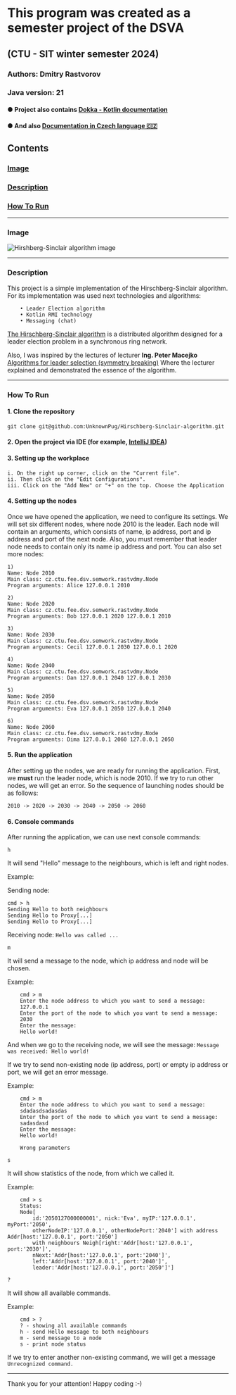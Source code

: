 # This program was created as a semester project of the DSVA

## (CTU - SIT winter semester 2024)

### Authors: Dmitry Rastvorov

### Java version: 21

#### ● Project also contains [Dokka - Kotlin documentation](https://unknownpug.github.io/Hirschberg-Sinclair-algorithm/dokka/index.html)
#### ● And also [Documentation in Czech language 🇨🇿](https://github.com/UnknownPug/Hirschberg-Sinclair-algorithm/blob/main/Hirschberg-Sinclair%20Algorithm.pdf)

## Contents

### [Image](#image)

### [Description](#description)

### [How To Run](#howtorun)

-- -- --

### <a name="image"></a> Image
![Hirshberg-Sinclair algorithm image](https://github.com/UnknownPug/Hirschberg-Sinclair-algorithm/assets/73190129/d9fcfccd-3a34-4575-8b05-909eb9fc44ad)

-- -- --

### <a name="description"></a> Description

This project is a simple implementation of the Hirschberg-Sinclair algorithm.
For its implementation was used next technologies and algorithms:

        • Leader Election algorithm
        • Kotlin RMI technology
        • Messaging (chat)

[The Hirschberg-Sinclair algorithm](https://en.wikipedia.org/wiki/Hirschberg–Sinclair_algorithm) is a distributed
algorithm designed for a leader election problem
in a synchronous ring network.

Also, I was inspired by the lectures of lecturer **Ing. Peter
Macejko** [Algorithms for leader selection (symmetry breaking)](https://moodle.fel.cvut.cz/pluginfile.php/410378/mod_label/intro/dsv_pr.07_LE_v2.3_en.pdf)
Where the lecturer explained and demonstrated the essence of the algorithm.

-- -- --

### <a name="howtorun"></a> How To Run

#### 1. Clone the repository

```shell
git clone git@github.com:UnknownPug/Hirschberg-Sinclair-algorithm.git
```

#### 2. Open the project via IDE (for example, [IntelliJ IDEA](https://www.jetbrains.com/idea/))

#### 3. Setting up the workplace

    i. On the right up corner, click on the "Current file".
    ii. Then click on the "Edit Configurations".
    iii. Click on the "Add New" or "+" on the top. Choose the Application

#### 4. Setting up the nodes

Once we have opened the application, we need to configure its settings.
We will set six different nodes, where node 2010 is the leader.
Each node will contain an arguments, which consists of name, ip address, port and ip address and port of the next node.
Also, you must remember that leader node needs to contain only its name ip address and port.
You can also set more nodes:

```
1)
Name: Node 2010
Main class: cz.ctu.fee.dsv.semwork.rastvdmy.Node
Program arguments: Alice 127.0.0.1 2010

2)
Name: Node 2020
Main class: cz.ctu.fee.dsv.semwork.rastvdmy.Node
Program arguments: Bob 127.0.0.1 2020 127.0.0.1 2010

3)
Name: Node 2030
Main class: cz.ctu.fee.dsv.semwork.rastvdmy.Node
Program arguments: Cecil 127.0.0.1 2030 127.0.0.1 2020

4)
Name: Node 2040
Main class: cz.ctu.fee.dsv.semwork.rastvdmy.Node
Program arguments: Dan 127.0.0.1 2040 127.0.0.1 2030

5)
Name: Node 2050
Main class: cz.ctu.fee.dsv.semwork.rastvdmy.Node
Program arguments: Eva 127.0.0.1 2050 127.0.0.1 2040

6)
Name: Node 2060
Main class: cz.ctu.fee.dsv.semwork.rastvdmy.Node
Program arguments: Dima 127.0.0.1 2060 127.0.0.1 2050
```

#### 5. Run the application

After setting up the nodes, we are ready for running the application.
First, we **must** run the leader node, which is node 2010. If we try to run other nodes, we will get an error.
So the sequence of launching nodes should be as follows:

    2010 -> 2020 -> 2030 -> 2040 -> 2050 -> 2060

#### 6. Console commands

After running the application, we can use next console commands:

 ```shell
 h
 ```

It will send "Hello" message to the neighbours, which is left and right nodes.

Example:

Sending node:

    cmd > h
    Sending Hello to both neighbours
    Sending Hello to Proxy[...]
    Sending Hello to Proxy[...]

Receiving node: ```Hello was called ...```


```shell
m
```

It will send a message to the node, which ip address and node will be chosen.

Example:

        cmd > m
        Enter the node address to which you want to send a message:
        127.0.0.1
        Enter the port of the node to which you want to send a message:
        2030
        Enter the message:
        Hello world!

And when we go to the receiving node, we will see the message: ``Message was received: Hello world!``

If we try to send non-existing node (ip address, port) or empty ip address or port, we will get an error message.

Example:

        cmd > m
        Enter the node address to which you want to send a message:
        sdadasdsadasdas
        Enter the port of the node to which you want to send a message:
        sadasdasd
        Enter the message:
        Hello world!
        
        Wrong parameters

```shell
s
```

It will show statistics of the node, from which we called it.

Example:

        cmd > s
        Status: 
        Node[
            id:'2050127000000001', nick:'Eva', myIP:'127.0.0.1', myPort:'2050',
            otherNodeIP:'127.0.0.1', otherNodePort:'2040'] with address Addr[host:'127.0.0.1', port:'2050']
            with neighbours Neigh[right:'Addr[host:'127.0.0.1', port:'2030']',
            nNext:'Addr[host:'127.0.0.1', port:'2040']',
            left:'Addr[host:'127.0.0.1', port:'2040']', 
            leader:'Addr[host:'127.0.0.1', port:'2050']']

```shell
?
```
It will show all available commands.

Example:
        
        cmd > ?
        ? - showing all available commands
        h - send Hello message to both neighbours
        m - send message to a node
        s - print node status

If we try to enter another non-existing command, we will get a message ```Unrecognized command.``` 

-- -- --
Thank you for your attention! Happy coding :-)
